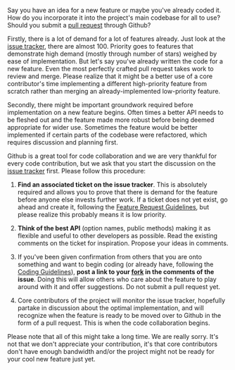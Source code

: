 Say you have an idea for a new feature or maybe you've already coded it. How do you incorporate it into the project's main codebase for all to use? Should you submit a [pull request] through Github?

Firstly, there is a lot of demand for a lot of features already. Just look at the [issue tracker][issue tracker features], there are almost 100. Priority goes to features that demonstrate high demand (mostly through number of stars) weighed by ease of implementation. But let's say you've already written the code for a new feature. Even the most perfectly crafted pull request takes work to review and merge. Please realize that it might be a better use of a core contributor's time implementing a different high-priority feature from scratch rather than merging an already-implemented low-priority feature.

Secondly, there might be important groundwork required before implementation on a new feature begins. Often times a better API needs to be fleshed out and the feature made more robust before being deemed appropriate for wider use. Sometimes the feature would be better implemented if certain parts of the codebase were refactored, which requires discussion and planning first.

Github is a great tool for code collaboration and we are very thankful for every code contribution, but we ask that you start the discussion on the [issue tracker] first. Please follow this procedure:

1. **Find an associated ticket on the issue tracker**. This is absolutely required and allows you to prove that there is demand for the feature before anyone else invests further work. If a ticket does not yet exist, go ahead and create it, following the [Feature Request Guidelines], but please realize this probably means it is low priority.

2. **Think of the best API** (option names, public methods) making it as flexible and useful to other developers as possible. Read the existing comments on the ticket for inspiration. Propose your ideas in comments.

3. If you've been given confirmation from others that you are onto something and want to begin coding (or already have, following the [Coding Guidelines]), **post a link to your [fork] in the comments of the issue**. Doing this will allow others who care about the feature to play around with it and offer suggestions. Do not submit a pull request yet.

4. Core contributors of the project will monitor the issue tracker, hopefully partake in discussion about the optimal implementation, and will recognize when the feature is ready to be moved over to Github in the form of a pull request. This is when the code collaboration begins.

Please note that all of this might take a long time. We are really sorry. It's not that we don't appreciate your contribution, it's that core contributors don't have enough bandwidth and/or the project might not be ready for your cool new feature just yet.

[pull request]: https://help.github.com/articles/using-pull-requests
[fork]: https://help.github.com/articles/fork-a-repo
[issue tracker]: https://code.google.com/p/fullcalendar/issues/list
[issue tracker features]: https://code.google.com/p/fullcalendar/issues/list?can=2&q=type=Feature
[Coding Guidelines]: Contributing-Code
[Feature Request Guidelines]: Requesting-Features